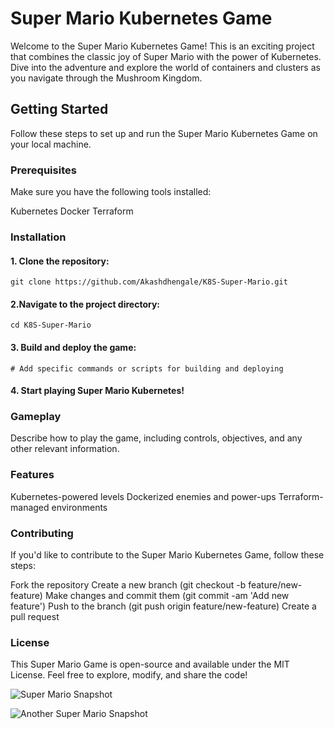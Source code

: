 # Super Mario Kubernetes Game


Welcome to the Super Mario Kubernetes Game! This is an exciting project that combines the classic joy of Super Mario with the power of Kubernetes. Dive into the adventure and explore the world of containers and clusters as you navigate through the Mushroom Kingdom.

## Getting Started
Follow these steps to set up and run the Super Mario Kubernetes Game on your local machine.

### Prerequisites
Make sure you have the following tools installed:

Kubernetes
Docker
Terraform

### Installation

#### 1. Clone the repository:

```
git clone https://github.com/Akashdhengale/K8S-Super-Mario.git
```


#### 2.Navigate to the project directory:



```
cd K8S-Super-Mario
```

#### 3. Build and deploy the game:


```
# Add specific commands or scripts for building and deploying
```


#### 4. Start playing Super Mario Kubernetes!


### Gameplay
Describe how to play the game, including controls, objectives, and any other relevant information.

### Features
Kubernetes-powered levels
Dockerized enemies and power-ups
Terraform-managed environments

### Contributing

If you'd like to contribute to the Super Mario Kubernetes Game, follow these steps:

Fork the repository
Create a new branch (git checkout -b feature/new-feature)
Make changes and commit them (git commit -am 'Add new feature')
Push to the branch (git push origin feature/new-feature)
Create a pull request

### License
This Super Mario Game is open-source and available under the MIT License. Feel free to explore, modify, and share the code!


![Super Mario Snapshot](https://cdn.hashnode.com/res/hashnode/image/upload/v1705850500616/1ec14329-ea3a-4eb3-9b31-af528fa33708.png)








![Another Super Mario Snapshot](https://cdn.hashnode.com/res/hashnode/image/upload/v1705850738284/656ef3e0-bd8b-4c26-a7e2-dce89fdc92c3.png)


